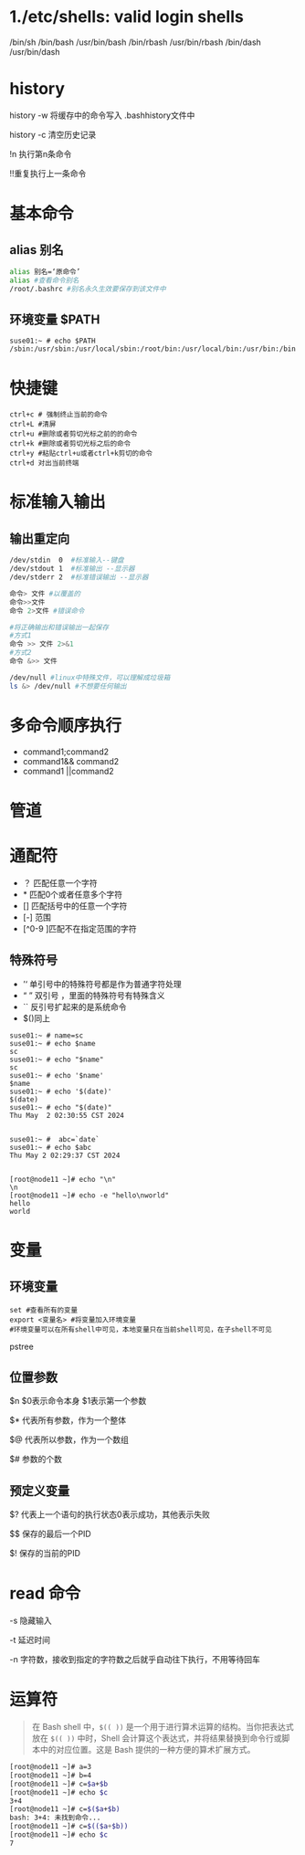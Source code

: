 # 1./etc/shells: valid login shells
/bin/sh
/bin/bash
/usr/bin/bash
/bin/rbash
/usr/bin/rbash
/bin/dash
/usr/bin/dash

# history

history -w 将缓存中的命令写入  .bashhistory文件中

history -c 清空历史记录

!n 执行第n条命令

!!重复执行上一条命令

# 基本命令

## alias 别名

```bash
alias 别名=‘原命令’
alias #查看命令别名
/root/.bashrc #别名永久生效要保存到该文件中
```

## 环境变量 $PATH

```
suse01:~ # echo $PATH
/sbin:/usr/sbin:/usr/local/sbin:/root/bin:/usr/local/bin:/usr/bin:/bin
```

# 快捷键 

```
ctrl+c # 强制终止当前的命令
ctrl+L #清屏
ctrl+u #删除或者剪切光标之前的的命令
ctrl+k #删除或者剪切光标之后的命令
ctrl+y #粘贴ctrl+u或者ctrl+k剪切的命令
ctrl+d 对出当前终端
```

# 标准输入输出 

## 输出重定向

```bash
/dev/stdin  0  #标准输入--键盘
/dev/stdout 1  #标准输出 --显示器
/dev/stderr 2  #标准错误输出 --显示器

命令> 文件 #以覆盖的
命令>>文件
命令 2>文件 #错误命令

#将正确输出和错误输出一起保存
#方式1
命令 >> 文件 2>&1
#方式2
命令 &>> 文件 

/dev/null #linux中特殊文件，可以理解成垃圾箱
ls &> /dev/null #不想要任何输出

```



# 多命令顺序执行

- command1;command2
- command1&& command2 
- command1 ||command2

# 管道

# 通配符

- ？ 匹配任意一个字符
- \*  匹配0个或者任意多个字符
- [] 匹配括号中的任意一个字符
- [-] 范围
- [^0-9 ]匹配不在指定范围的字符



## 特殊符号

- ’‘ 单引号中的特殊符号都是作为普通字符处理 
- “ ” 双引号 ，里面的特殊符号有特殊含义
- `` 反引号扩起来的是系统命令
- $()同上



```
suse01:~ # name=sc 
suse01:~ # echo $name 
sc
suse01:~ # echo "$name" 
sc
suse01:~ # echo '$name'
$name
suse01:~ # echo '$(date)'
$(date)
suse01:~ # echo "$(date)"
Thu May  2 02:30:55 CST 2024


suse01:~ #  abc=`date`
suse01:~ # echo $abc
Thu May 2 02:29:37 CST 2024


[root@node11 ~]# echo "\n"
\n
[root@node11 ~]# echo -e "hello\nworld"
hello
world
```



# 变量

## 环境变量

```
set #查看所有的变量
export <变量名> #将变量加入环境变量
#环境变量可以在所有shell中可见，本地变量只在当前shell可见，在子shell不可见
```

pstree

## 位置参数

$n $0表示命令本身 $1表示第一个参数

$* 代表所有参数，作为一个整体

$@ 代表所以参数，作为一个数组

$# 参数的个数

## 预定义变量

$? 代表上一个语句的执行状态0表示成功，其他表示失败

\$$ 保存的最后一个PID

$! 保存的当前的PID

# read 命令

-s 隐藏输入

-t 延迟时间

-n 字符数，接收到指定的字符数之后就乎自动往下执行，不用等待回车



# 运算符

>在 Bash shell 中，`$(( ))` 是一个用于进行算术运算的结构。当你把表达式放在 `$(( ))` 中时，Shell 会计算这个表达式，并将结果替换到命令行或脚本中的对应位置。这是 Bash 提供的一种方便的算术扩展方式。

```bash
[root@node11 ~]# a=3
[root@node11 ~]# b=4
[root@node11 ~]# c=$a+$b
[root@node11 ~]# echo $c
3+4
[root@node11 ~]# c=$($a+$b)
bash: 3+4: 未找到命令...
[root@node11 ~]# c=$(($a+$b))
[root@node11 ~]# echo $c
7
```













